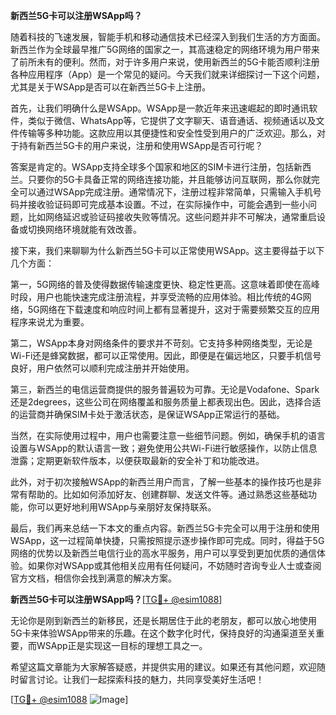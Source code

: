 **新西兰5G卡可以注册WSApp吗？**

随着科技的飞速发展，智能手机和移动通信技术已经深入到我们生活的方方面面。新西兰作为全球最早推广5G网络的国家之一，其高速稳定的网络环境为用户带来了前所未有的便利。然而，对于许多用户来说，使用新西兰的5G卡能否顺利注册各种应用程序（App）是一个常见的疑问。今天我们就来详细探讨一下这个问题，尤其是关于WSApp是否可以在新西兰5G卡上注册。

首先，让我们明确什么是WSApp。WSApp是一款近年来迅速崛起的即时通讯软件，类似于微信、WhatsApp等，它提供了文字聊天、语音通话、视频通话以及文件传输等多种功能。这款应用以其便捷性和安全性受到用户的广泛欢迎。那么，对于持有新西兰5G卡的用户来说，注册和使用WSApp是否可行呢？

答案是肯定的。WSApp支持全球多个国家和地区的SIM卡进行注册，包括新西兰。只要你的5G卡具备正常的网络连接功能，并且能够访问互联网，那么你就完全可以通过WSApp完成注册。通常情况下，注册过程非常简单，只需输入手机号码并接收验证码即可完成基本设置。不过，在实际操作中，可能会遇到一些小问题，比如网络延迟或验证码接收失败等情况。这些问题并非不可解决，通常重启设备或切换网络环境就能有效改善。

接下来，我们来聊聊为什么新西兰5G卡可以正常使用WSApp。这主要得益于以下几个方面：

第一，5G网络的普及使得数据传输速度更快、稳定性更高。这意味着即使在高峰时段，用户也能快速完成注册流程，并享受流畅的应用体验。相比传统的4G网络，5G网络在下载速度和响应时间上都有显著提升，这对于需要频繁交互的应用程序来说尤为重要。

第二，WSApp本身对网络条件的要求并不苛刻。它支持多种网络类型，无论是Wi-Fi还是蜂窝数据，都可以正常使用。因此，即便是在偏远地区，只要手机信号良好，用户依然可以顺利完成注册并开始使用。

第三，新西兰的电信运营商提供的服务普遍较为可靠。无论是Vodafone、Spark还是2degrees，这些公司在网络覆盖和服务质量上都表现出色。因此，选择合适的运营商并确保SIM卡处于激活状态，是保证WSApp正常运行的基础。

当然，在实际使用过程中，用户也需要注意一些细节问题。例如，确保手机的语言设置与WSApp的默认语言一致；避免使用公共Wi-Fi进行敏感操作，以防止信息泄露；定期更新软件版本，以便获取最新的安全补丁和功能改进。

此外，对于初次接触WSApp的新西兰用户而言，了解一些基本的操作技巧也是非常有帮助的。比如如何添加好友、创建群聊、发送文件等。通过熟悉这些基础功能，你可以更好地利用WSApp与亲朋好友保持联系。

最后，我们再来总结一下本文的重点内容。新西兰5G卡完全可以用于注册和使用WSApp，这一过程简单快捷，只需按照提示逐步操作即可完成。同时，得益于5G网络的优势以及新西兰电信行业的高水平服务，用户可以享受到更加优质的通信体验。如果你对WSApp或其他相关应用有任何疑问，不妨随时咨询专业人士或查阅官方文档，相信你会找到满意的解决方案。

**新西兰5G卡可以注册WSApp吗？**[[TG💪+ @esim1088](https://t.me/s/esim1088)]

无论你是刚到新西兰的新移民，还是长期居住于此的老朋友，都可以放心地使用5G卡来体验WSApp带来的乐趣。在这个数字化时代，保持良好的沟通渠道至关重要，而WSApp正是实现这一目标的理想工具之一。

希望这篇文章能为大家解答疑惑，并提供实用的建议。如果还有其他问题，欢迎随时留言讨论。让我们一起探索科技的魅力，共同享受美好生活吧！

[[TG💪+ @esim1088](https://t.me/s/esim1088) ![Image](https://i.postimg.cc/4NQfJmqS/Snipaste-2025-05-13-00-14-12.png)]